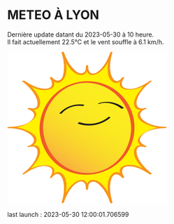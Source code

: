 # METEO À LYON

Dernière update datant du 2023-05-30 à 10 heure.  
Il fait actuellement 22.5°C et le vent souffle à 6.1 km/h.      

![](./.github/sun.png)

last launch : 2023-05-30 12:00:01.706599
